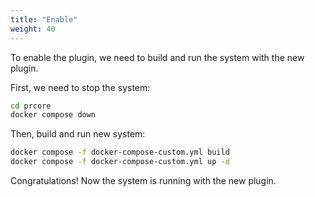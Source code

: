 ```yaml
---
title: "Enable"
weight: 40
---
```


To enable the plugin, we need to build and run the system with the new plugin.

First, we need to stop the system:

```bash
cd prcore
docker compose down
```

Then, build and run new system:

```bash
docker compose -f docker-compose-custom.yml build
docker compose -f docker-compose-custom.yml up -d
```

Congratulations! Now the system is running with the new plugin. 
